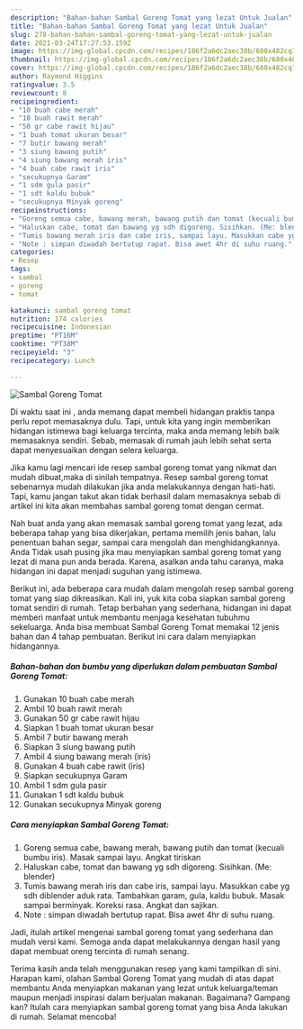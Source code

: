 ```yaml
---
description: "Bahan-bahan Sambal Goreng Tomat yang lezat Untuk Jualan"
title: "Bahan-bahan Sambal Goreng Tomat yang lezat Untuk Jualan"
slug: 278-bahan-bahan-sambal-goreng-tomat-yang-lezat-untuk-jualan
date: 2021-03-24T17:27:53.159Z
image: https://img-global.cpcdn.com/recipes/186f2a6dc2aec38b/680x482cq70/sambal-goreng-tomat-foto-resep-utama.jpg
thumbnail: https://img-global.cpcdn.com/recipes/186f2a6dc2aec38b/680x482cq70/sambal-goreng-tomat-foto-resep-utama.jpg
cover: https://img-global.cpcdn.com/recipes/186f2a6dc2aec38b/680x482cq70/sambal-goreng-tomat-foto-resep-utama.jpg
author: Raymond Higgins
ratingvalue: 3.5
reviewcount: 8
recipeingredient:
- "10 buah cabe merah"
- "10 buah rawit merah"
- "50 gr cabe rawit hijau"
- "1 buah tomat ukuran besar"
- "7 butir bawang merah"
- "3 siung bawang putih"
- "4 siung bawang merah iris"
- "4 buah cabe rawit iris"
- "secukupnya Garam"
- "1 sdm gula pasir"
- "1 sdt kaldu bubuk"
- "secukupnya Minyak goreng"
recipeinstructions:
- "Goreng semua cabe, bawang merah, bawang putih dan tomat (kecuali bumbu iris). Masak sampai layu. Angkat tiriskan"
- "Haluskan cabe, tomat dan bawang yg sdh digoreng. Sisihkan. (Me: blender)"
- "Tumis bawang merah iris dan cabe iris, sampai layu. Masukkan cabe yg sdh diblender aduk rata. Tambahkan garam, gula, kaldu bubuk. Masak sampai berminyak. Koreksi rasa. Angkat dan sajikan."
- "Note : simpan diwadah bertutup rapat. Bisa awet 4hr di suhu ruang."
categories:
- Resep
tags:
- sambal
- goreng
- tomat

katakunci: sambal goreng tomat 
nutrition: 174 calories
recipecuisine: Indonesian
preptime: "PT16M"
cooktime: "PT38M"
recipeyield: "3"
recipecategory: Lunch

---
```



![Sambal Goreng Tomat](https://img-global.cpcdn.com/recipes/186f2a6dc2aec38b/680x482cq70/sambal-goreng-tomat-foto-resep-utama.jpg)

Di waktu  saat ini , anda memang dapat membeli hidangan praktis tanpa perlu repot memasaknya dulu. Tapi, untuk kita yang ingin memberikan hidangan istimewa bagi keluarga tercinta, maka anda memang lebih baik memasaknya sendiri. Sebab, memasak di rumah jauh lebih sehat serta dapat menyesuaikan dengan selera keluarga.

Jika kamu lagi mencari ide resep sambal goreng tomat yang nikmat dan mudah dibuat,maka di sinilah tempatnya. Resep sambal goreng tomat  sebenarnya mudah dilakukan jika anda melakukannya dengan hati-hati. Tapi, kamu jangan takut akan tidak berhasil dalam memasaknya 
sebab di artikel ini kita akan membahas sambal goreng tomat dengan cermat.  



Nah buat anda yang akan memasak sambal goreng tomat yang lezat, ada beberapa tahap yang bisa dikerjakan, pertama memilih jenis bahan, lalu penentuan bahan segar, sampai cara mengolah dan menghidangkannya. Anda Tidak usah pusing jika mau menyiapkan sambal goreng tomat yang lezat di mana pun anda berada. Karena, asalkan anda  tahu caranya, maka hidangan ini dapat menjadi suguhan yang istimewa.

Berikut ini, ada beberapa cara mudah dalam mengolah resep sambal goreng tomat yang siap dikreasikan. Kali ini, yuk kita coba siapkan sambal goreng tomat sendiri di rumah. Tetap berbahan yang sederhana, hidangan ini dapat memberi manfaat untuk membantu menjaga kesehatan tubuhmu sekeluarga. Anda bisa membuat Sambal Goreng Tomat memakai 12 jenis bahan dan 4 tahap pembuatan. Berikut ini cara dalam menyiapkan hidangannya.

<!--inarticleads1-->

##### Bahan-bahan dan bumbu yang diperlukan dalam pembuatan Sambal Goreng Tomat:

1. Gunakan 10 buah cabe merah
1. Ambil 10 buah rawit merah
1. Gunakan 50 gr cabe rawit hijau
1. Siapkan 1 buah tomat ukuran besar
1. Ambil 7 butir bawang merah
1. Siapkan 3 siung bawang putih
1. Ambil 4 siung bawang merah (iris)
1. Gunakan 4 buah cabe rawit (iris)
1. Siapkan secukupnya Garam
1. Ambil 1 sdm gula pasir
1. Gunakan 1 sdt kaldu bubuk
1. Gunakan secukupnya Minyak goreng




<!--inarticleads2-->

##### Cara menyiapkan Sambal Goreng Tomat:

1. Goreng semua cabe, bawang merah, bawang putih dan tomat (kecuali bumbu iris). Masak sampai layu. Angkat tiriskan
1. Haluskan cabe, tomat dan bawang yg sdh digoreng. Sisihkan. (Me: blender)
1. Tumis bawang merah iris dan cabe iris, sampai layu. Masukkan cabe yg sdh diblender aduk rata. Tambahkan garam, gula, kaldu bubuk. Masak sampai berminyak. Koreksi rasa. Angkat dan sajikan.
1. Note : simpan diwadah bertutup rapat. Bisa awet 4hr di suhu ruang.




Jadi, itulah artikel mengenai  sambal goreng tomat  yang sederhana dan mudah versi kami. Semoga anda dapat melakukannya dengan hasil yang dapat membuat oreng tercinta di rumah senang. 

Terima kasih anda telah menggunakan resep yang kami tampilkan di sini. Harapan kami, olahan  Sambal Goreng Tomat yang mudah di atas dapat membantu Anda menyiapkan makanan yang lezat untuk keluarga/teman maupun menjadi inspirasi dalam berjualan makanan. Bagaimana? Gampang kan? Itulah cara menyiapkan sambal goreng tomat yang bisa Anda lakukan di rumah. Selamat mencoba!

